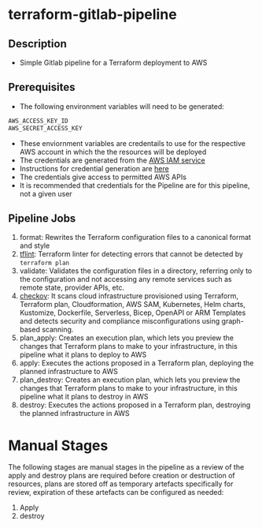 # terraform-gitlab-pipeline

## Description
- Simple Gitlab pipeline for a Terraform deployment to AWS

## Prerequisites
- The following environment variables will need to be generated:

```bash
AWS_ACCESS_KEY_ID
AWS_SECRET_ACCESS_KEY
```
- These enviornment variables are credentails to use for the respective AWS account in which the the resources will be deployed
- The credentials are generated from the [AWS IAM service](https://console.aws.amazon.com/iam/)
- Instructions for credential generation are [here](https://docs.aws.amazon.com/keyspaces/latest/devguide/access.credentials.html)
- The credentials give access to permitted AWS APIs
- It is recommended that credentials for the Pipeline are for this pipeline, not a given user

## Pipeline Jobs

1. format:
        Rewrites the Terraform configuration files to a canonical format and style
2. [tflint](https://hub.docker.com/r/wata727/tflint/):
        Terraform linter for detecting errors that cannot be detected by ```terraform plan```
3. validate:
        Validates the configuration files in a directory, referring only to the configuration and not accessing any remote services such as remote state, provider APIs, etc.
4. [checkov](https://github.com/bridgecrewio/checkov):
        It scans cloud infrastructure provisioned using Terraform, Terraform plan, Cloudformation, AWS SAM, Kubernetes, Helm charts, Kustomize, Dockerfile, Serverless, Bicep, OpenAPI or ARM Templates and detects security and compliance misconfigurations using graph-based scanning.
5. plan_apply:
        Creates an execution plan, which lets you preview the changes that Terraform plans to make to your infrastructure, in this pipeline what it plans to deploy to AWS
6. apply:
        Executes the actions proposed in a Terraform plan, deploying the planned infrastructure to AWS
7. plan_destroy:
        Creates an execution plan, which lets you preview the changes that Terraform plans to make to your infrastructure, in this pipeline what it plans to destroy in AWS
8. destroy:
        Executes the actions proposed in a Terraform plan, destroying the planned infrastructure in AWS

# Manual Stages
The following stages are manual stages in the pipeline as a review of the apply and destroy plans are required before creation or destruction of resources, plans are stored off as temporary artefacts specifically for review, expiration of these artefacts can be configured as needed:  
1. Apply
2. destroy

